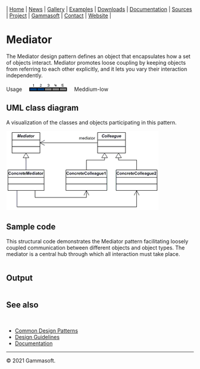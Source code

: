 | [Home](home.md) | [News](news.md) | [Gallery](gallery.md) | [Examples](examples.md) | [Downloads](downloads.md) | [Documentation](documentation.md) | [Sources](https://github.com/gammasoft71/xtd) | [Project](https://sourceforge.net/projects/xtdpro/) | [Gammasoft](gammasoft.md)  | [Contact](contact.md) | [Website](https://gammasoft71.wixsite.com/xtdpro) |

# Mediator

The Mediator design pattern defines an object that encapsulates how a set of objects interact. Mediator promotes loose coupling by keeping objects from referring to each other explicitly, and it lets you vary their interaction independently.

Usage     ![Usage](pictures/usage2.png)     Meddium-low

## UML class diagram

A visualization of the classes and objects participating in this pattern.

![diagram](pictures/diagrams/uml/design_patterns/mediator.png)

## Sample code

This structural code demonstrates the Mediator pattern facilitating loosely coupled communication between different objects and object types. The mediator is a central hub through which all interaction must take place.

```c++

```

## Output

```

```

## See also
​
* [Common Design Patterns](common_design_patterns.md)
* [Design Guidelines](design_guidelines.md)
* [Documentation](documentation.md)

______________________________________________________________________________________________

© 2021 Gammasoft.
